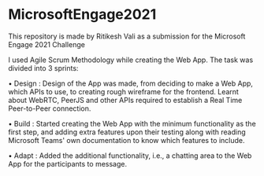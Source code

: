 # MicrosoftEngage2021
This repository is made by Ritikesh Vali as a submission for the Microsoft Engage 2021 Challenge

I used Agile Scrum Methodology while creating the Web App.
The task was divided into 3 sprints: 

• Design :
  Design of the App was made, from deciding to make a Web App, which APIs to use, to creating rough wireframe for the frontend.
  Learnt about WebRTC, PeerJS and other APIs required to establish a Real Time Peer-to-Peer connection.

• Build :
  Started creating the Web App with the minimum functionality as the first step, and adding extra features upon their testing along with reading Microsoft Teams' own documentation to know which features to include.

• Adapt :
  Added the additional functionality, i.e., a chatting area to the Web App for the participants to message.
